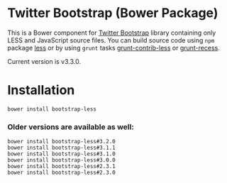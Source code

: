 Twitter Bootstrap (Bower Package)
=================

This is a Bower component for [Twitter Bootstrap](http://getbootstrap.com/) library containing only LESS and JavaScript source files. You can build source code using `npm` package [less](https://npmjs.org/package/less) or by using `grunt` tasks [grunt-contrib-less](https://npmjs.org/package/grunt-contrib-less) or [grunt-recess](https://npmjs.org/package/grunt-recess).

Current version is v3.3.0.

# Installation

`bower install bootstrap-less`


### Older versions are available as well:

```
bower install bootstrap-less#3.2.0
bower install bootstrap-less#3.1.1
bower install bootstrap-less#3.1.0
bower install bootstrap-less#3.0.0
bower install bootstrap-less#2.3.1
bower install bootstrap-less#2.3.0
```
